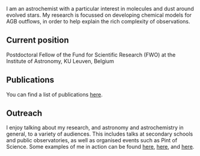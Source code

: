 I am an astrochemist with a particular interest in molecules and dust around evolved stars.
My research is focussed on developing chemical models for AGB outflows, in order to help explain the rich complexity of observations.

## Current position
Postdoctoral Fellow of the Fund for Scientific Research (FWO) at the Institute of Astronomy, KU Leuven, Belgium

## Publications
You can find a list of publications [here](https://ui.adsabs.harvard.edu/search/filter_database_fq_database=AND&filter_database_fq_database=database%3A%22astronomy%22&fq=%7B!type%3Daqp%20v%3D%24fq_database%7D&fq_database=(database%3A%22astronomy%22)&q=%20author%3A%22van%20de%20sande%2C%20m%22&sort=date%20desc%2C%20bibcode%20desc&p_=0).

## Outreach
I enjoy talking about my research, and astronomy and astrochemistry in general, to a variety of audiences. 
This includes talks at secondary schools and public observatories, as well as organised events such as Pint of Science.
Some examples of me in action can be found [here](https://www.facebook.com/156577567699904/videos/1199043520511555), [here](https://youtu.be/cbAYXZPP3Jo), and [here](https://youtu.be/C1miBow-mEk). 
